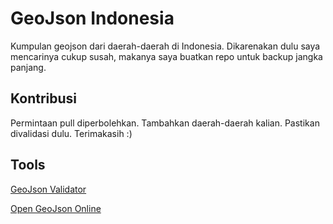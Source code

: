 # GeoJson Indonesia

Kumpulan geojson dari daerah-daerah di Indonesia. Dikarenakan dulu saya mencarinya cukup susah, makanya saya buatkan repo untuk backup jangka panjang.

## Kontribusi
Permintaan pull diperbolehkan. Tambahkan daerah-daerah kalian. Pastikan divalidasi dulu. Terimakasih :)

## Tools
[GeoJson Validator](https://www.itb.ec.europa.eu/json/geojson)

[Open GeoJson Online](https://geojson.io/)

